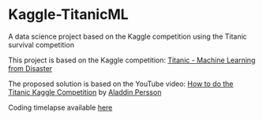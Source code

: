 # Kaggle-TitanicML

A data science project based on the Kaggle competition using the Titanic survival competition

This project is based on the Kaggle competition: [Titanic - Machine Learning from Disaster](https://www.kaggle.com/competitions/titanic/overview)

The proposed solution is based on the YouTube video: [How to do the Titanic Kaggle Competition](https://www.youtube.com/watch?v=pUSi5xexT4Q) by [Aladdin Persson](https://www.youtube.com/@AladdinPersson)

Coding timelapse available [here](https://youtu.be/jniWrw10C50)
